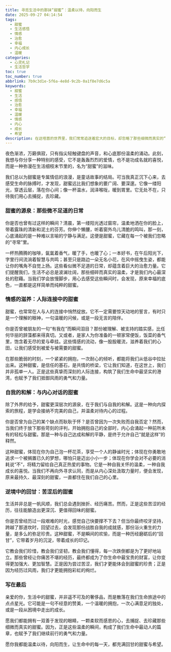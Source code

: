 ```yaml
---
title: 寻觅生活中的那抹“甜蜜”：温柔以待，向阳而生
date: 2025-09-27 04:14:54
tags:
  - 甜蜜
  - 生活感悟
  - 情感
  - 治愈
  - 幸福
  - 内心成长
  - 温暖
categories:
  - 心灵札记
  - 生活哲学
toc: true
toc_number: true
abbrlink: 7b9c3d1e-5f6a-4e8d-9c2b-0a1f8e7d6c5a
keywords:
  - 甜蜜
  - 生活
  - 感悟
  - 治愈
  - 幸福
  - 温暖
  - 情感
  - 内心
  - 成长
  - 希望
description: 在这喧嚣的世界里，我们常常追逐着宏大的目标，却忽略了那些细微而真实的“甜蜜”。这篇文章将带你一同探寻，如何在日常的缝隙中、在人际的连接里、在与自我的和解中，发现并珍藏那些温柔而有力量的甜蜜瞬间，让生活充满回甘与希望。
---
```


夜色渐浓，万籁俱寂，只有指尖轻触键盘的声音，和心底那份温柔的涌动。此刻，我想与你分享一种特别的感受，它不是轰轰烈烈的爱情，也不是功成名就的喜悦，而是一种弥漫在生活细枝末节里的，名为“甜蜜”的滋味。

我们总以为甜蜜是专属情侣的浪漫，是童话故事的结局。可当我真正沉下心来，去感受生命的脉搏时，才发现，甜蜜远比我们想象的要广阔、要深邃。它像一缕阳光，穿透云层，落在你心间；像一杯温水，润泽喉咙，暖到胃里。它无处不在，只待我们用心去捕捉，去珍藏。

### 甜蜜的源泉：那些微不足道的日常

你是否也曾有过这样的瞬间？清晨，第一缕阳光透过窗帘，温柔地洒在你的脸上，带着露珠的清新和泥土的芬芳。你伸个懒腰，听着窗外鸟儿清脆的鸣叫，那一刻，心底涌起的是一种难以言喻的宁静与满足。这便是甜蜜，它藏在每一个被我们忽略的“寻常”里。

一杯热腾腾的咖啡，氤氲着香气，暖了手，也暖了心；一本好书，在午后阳光下，字里行间流淌着智慧与共鸣；甚至只是路边一朵无名小花，在风中摇曳生姿，都能让你的嘴角不自觉上扬。这些看似微不足道的日常，却蕴含着巨大的治愈力量。它们提醒我们，生活不必总是波澜壮阔，那些细碎而真实的温柔，才是我们内心最深处的慰藉。当我们学会放慢脚步，用心去感受这些瞬间时，会发现，原来幸福的底色，一直都是这样简单而纯粹的甜蜜。

### 情感的滋养：人际连接中的甜蜜

甜蜜，也常常在人与人的连接中悄然绽放。它不一定需要惊天动地的誓言，有时只是一个理解的眼神，一句温暖的问候，或是一段无言的陪伴。

你是否曾被朋友的一句“有我在”而瞬间泪目？那份被理解、被支持的踏实感，比任何华丽的辞藻都来得真切。又或者，是家人为你准备的一顿家常便饭，饭菜的香气里，饱含着无尽的爱与牵挂。这些情感的流动，像一股股暖流，滋养着我们的心田，让我们感受到被爱与被需要的甜蜜。

在那些脆弱的时刻，一个紧紧的拥抱，一次耐心的倾听，都能将我们从低谷中拉扯出来。这种甜蜜，是信任的基石，是共情的桥梁，它让我们知道，在这世上，我们并非孤单一人。正是这些真挚而深刻的人际连接，构筑了我们生命中最坚实的港湾，也赋予了我们抵御风雨的勇气和力量。

### 自我的和解：与内心对话的甜蜜

除了外界的给予，甜蜜更深层次的源泉，在于我们与自我的和解。这是一种向内探索的旅程，是学会接纳不完美的自己，并温柔对待内心的过程。

你是否曾为自己的某个缺点而耿耿于怀？是否曾因为一次失败而自我否定？然而，当我们终于放下那些苛刻的评判，开始拥抱自己的全部时，内心会涌起一种前所未有的轻松与甜蜜。那是一种与自己达成和解的平静，是终于允许自己“就是这样”的释然。

这种甜蜜，体现在你为自己泡一杯花茶，享受一个人的静谧时光；体现在你勇敢地追求一个被搁置已久的梦想，哪怕只是迈出小小一步；体现在你学会对不必要的消耗说“不”，将精力留给自己真正热爱的事物。它是一种自我关怀的温柔，一种自我成长的喜悦。当我们不再向外寻求认同，而是从内心深处汲取力量时，便会发现，原来最持久、最深刻的甜蜜，一直都住在我们自己的心里。

### 逆境中的回甘：苦涩后的甜蜜

生活并非总是一帆风顺，我们总会遇到挫折、经历痛苦。然而，正是这些苦涩的经历，往往能酿造出更深沉、更值得回味的甜蜜。

你是否曾经历过一段艰难的时光，感觉自己快要撑不下去？但当你最终咬牙坚持，跨越了那道坎时，回望过去，会发现那份战胜自我的成就感，那份浴火重生的力量，是多么的弥足珍贵。这种甜蜜，不是瞬间的欢愉，而是一种历经磨砺后的“回甘”，它带着岁月的沉淀，带着成长的印记。

它教会我们珍惜，教会我们坚韧，教会我们懂得，每一次跌倒都是为了更好地站立。那些曾经让你痛苦不堪的经历，最终都成为了你生命中最宝贵的财富，让你变得更加强大、更加智慧。正是因为尝过苦涩，我们才更能体会到甜蜜的珍贵；正是因为经历过风雨，我们才更能拥抱彩虹的绚烂。

### 写在最后

亲爱的你，生活中的甜蜜，并非遥不可及的奢侈品，而是散落在我们生命旅途中的点点星光。它可能是一句不经意的赞美，一个温暖的拥抱，一次心满意足的独处，或是一段从困境中走出的成长。

愿我们都能拥有一双善于发现的眼睛，一颗柔软而感恩的心，去捕捉、去珍藏那些细微而真实的甜蜜。因为，正是这些温柔的瞬间，构成了我们生命中最动人的篇章，也赋予了我们继续前行的勇气和力量。

愿你我都能温柔以待，向阳而生，让生命中的每一天，都充满回甘的甜蜜与希望。